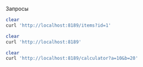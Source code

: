
Запросы 
```bash
clear
curl 'http://localhost:8189/items?id=1' 
```
```bash
clear
curl 'http://localhost:8189'
```
```bash
clear
curl 'http://localhost:8189/calculator?a=10&b=20'
```